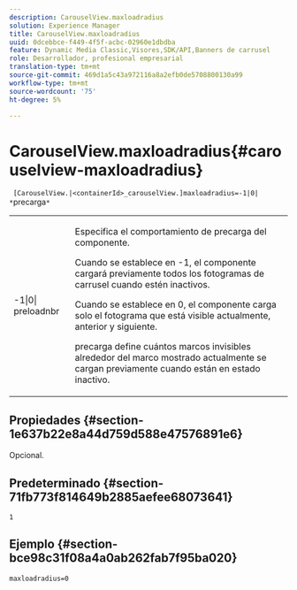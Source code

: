 ```yaml
---
description: CarouselView.maxloadradius
solution: Experience Manager
title: CarouselView.maxloadradius
uuid: 0dcebbce-f449-4f5f-acbc-02960e1dbdba
feature: Dynamic Media Classic,Visores,SDK/API,Banners de carrusel
role: Desarrollador, profesional empresarial
translation-type: tm+mt
source-git-commit: 469d1a5c43a972116a8a2efb0de5708800130a99
workflow-type: tm+mt
source-wordcount: '75'
ht-degree: 5%

---
```



# CarouselView.maxloadradius{#carouselview-maxloadradius}

` [CarouselView.|<containerId>_carouselView.]maxloadradius=-1|0| *`precarga`*`

<table id="table_B3B03B00DCF0466DB332E851F4DDF610"> 
 <tbody> 
  <tr> 
   <td> <p> <span class="codeph"> -1|0|<span class="varname"> preloadnbr</span></span> </p> </td> 
   <td> <p>Especifica el comportamiento de precarga del componente. </p> <p>Cuando se establece en <span class="codeph"> -1</span>, el componente cargará previamente todos los fotogramas de carrusel cuando estén inactivos. </p> <p>Cuando se establece en <span class="codeph"> 0</span>, el componente carga solo el fotograma que está visible actualmente, anterior y siguiente. </p> <p><span class="codeph"><span class="varname"> </span></span>precarga define cuántos marcos invisibles alrededor del marco mostrado actualmente se cargan previamente cuando están en estado inactivo. </p> </td> 
  </tr> 
 </tbody> 
</table>

## Propiedades {#section-1e637b22e8a44d759d588e47576891e6}

Opcional.

## Predeterminado {#section-71fb773f814649b2885aefee68073641}

`1`

## Ejemplo {#section-bce98c31f08a4a0ab262fab7f95ba020}

`maxloadradius=0`
